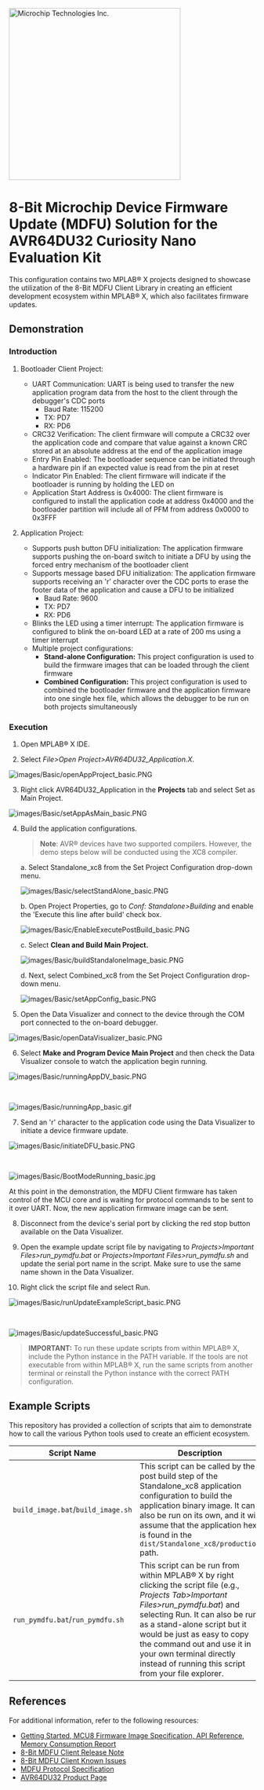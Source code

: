 <!-- <a href="https://www.microchip.com"><img src="../images/microchip.png" alt="Microchip" width=20% /></a> -->

<a target="_blank" href="https://www.microchip.com/" id="top-of-page">
   <picture>
      <source media="(prefers-color-scheme: light)" srcset="images/mchp_logo_light.png" width="350">
      <source media="(prefers-color-scheme: dark)" srcset="images/mchp_logo_dark.png" width="350">
      <img alt="Microchip Technologies Inc." src="https://www.microchip.com/content/experience-fragments/mchp/en_us/site/header/master/_jcr_content/root/responsivegrid/header/logo.coreimg.100.300.png/1605828081463/microchip.png">
   </picture>
</a>

# 8-Bit Microchip Device Firmware Update (MDFU) Solution for the AVR64DU32 Curiosity Nano Evaluation Kit

This configuration contains two MPLAB® X projects designed to showcase the utilization of the 8-Bit MDFU Client Library in creating an efficient development ecosystem within MPLAB® X, which also facilitates firmware updates.

## Demonstration

### Introduction

1. Bootloader Client Project:
    - UART Communication: UART is being used to transfer the new application program data from the host to the client through the debugger's CDC ports
        - Baud Rate: 115200
        - TX: PD7
        - RX: PD6
    - CRC32 Verification: The client firmware will compute a CRC32 over the application code and compare that value against a known CRC stored at an absolute address at the end of the application image
    - Entry Pin Enabled: The bootloader sequence can be initiated through a hardware pin if an expected value is read from the pin at reset
    - Indicator Pin Enabled: The client firmware will indicate if the bootloader is running by holding the LED on
    - Application Start Address is 0x4000: The client firmware is configured to install the application code at address 0x4000 and the bootloader partition will include all of PFM from address 0x0000 to 0x3FFF

2. Application Project:
    - Supports push button DFU initialization: The application firmware supports pushing the on-board switch to initiate a DFU by using the forced entry mechanism of the bootloader client
    - Supports message based DFU initialization: The application firmware supports receiving an 'r' character over the CDC ports to erase the footer data of the application and cause a DFU to be initialized
        - Baud Rate: 9600
        - TX: PD7
        - RX: PD6
    - Blinks the LED using a timer interrupt: The application firmware is configured to blink the on-board LED at a rate of 200 ms using a timer interrupt
    - Multiple project configurations: 
        - **Stand-alone Configuration:** This project configuration is used to build the firmware images that can be loaded through the client firmware
        - **Combined Configuration:** This project configuration is used to combined the bootloader firmware and the application firmware into one single hex file, which allows the debugger to be run on both projects simultaneously

### Execution

1. Open MPLAB&reg; X IDE.

2. Select *File>Open Project>AVR64DU32_Application.X*.

![images/Basic/openAppProject_basic.PNG](images/Basic/openAppProject_basic.PNG)

3. Right click AVR64DU32_Application in the **Projects** tab and select Set as Main Project.

![images/Basic/setAppAsMain_basic.PNG](images/Basic/setAppAsMain_basic.PNG)

4. Build the application configurations. 

    > **Note**: AVR® devices have two supported compilers. However, the demo steps below will be conducted using the XC8 compiler.
    
    a. Select Standalone_xc8 from the Set Project Configuration drop-down menu.

    ![images/Basic/selectStandAlone_basic.PNG](images/Basic/selectStandAlone_basic.PNG)

    b. Open Project Properties, go to *Conf: Standalone>Building* and enable the 'Execute this line after build' check box.

    ![images/Basic/EnableExecutePostBuild_basic.PNG](images/Basic/EnableExecutePostBuild_basic.PNG)
    
    c. Select **Clean and Build Main Project.**

    ![images/Basic/buildStandaloneImage_basic.PNG](images/Basic/buildStandaloneImage_basic.PNG)
    
    d. Next, select Combined_xc8 from the Set Project Configuration drop-down menu.

    ![images/Basic/setAppConfig_basic.PNG](images/Basic/setAppConfig_basic.PNG)

5. Open the Data Visualizer and connect to the device through the COM port connected to the on-board debugger.

![images/Basic/openDataVisualizer_basic.PNG](images/Basic/openDataVisualizer_basic.PNG)

6. Select **Make and Program Device Main Project** and then check the Data Visualizer console to watch the application begin running.

![images/Basic/runningAppDV_basic.PNG](images/Basic/runningAppDV_basic.PNG)

<br/>

![images/Basic/runningApp_basic.gif](images/Basic/runningApp_basic.gif)

7. Send an 'r' character to the application code using the Data Visualizer to initiate a device firmware update.

![images/Basic/initiateDFU_basic.PNG](images/Basic/initiateDFU_basic.PNG)

<br/>

![images/Basic/BootModeRunning_basic.jpg](images/Basic/BootModeRunning_basic.jpg)

At this point in the demonstration, the MDFU Client firmware has taken control of the MCU core and is waiting for protocol commands to be sent to it over UART. Now, the new application firmware image can be sent.

8. Disconnect from the device's serial port by clicking the red stop button available on the Data Visualizer.

9. Open the example update script file by navigating to *Projects>Important Files>run_pymdfu.bat* or *Projects>Important Files>run_pymdfu.sh* and update the serial port name in the script. Make sure to use the same name shown in the Data Visualizer.

10. Right click the script file and select Run.

![images/Basic/runUpdateExampleScript_basic.PNG](images/Basic/runUpdateExampleScript_basic.PNG)

<br/>

![images/Basic/updateSuccessful_basic.PNG](images/Basic/updateSuccessful_basic.PNG)

> **IMPORTANT:** To run these update scripts from within MPLAB&reg; X, include the Python instance in the PATH variable. If the tools are not executable from within MPLAB&reg; X, run the same scripts from another terminal or reinstall the Python instance with the correct PATH configuration.

## Example Scripts

This repository has provided a collection of scripts that aim to demonstrate how to call the various Python tools used to create an efficient ecosystem.

|Script Name |Description |
|--- |--- |
| `build_image.bat`/`build_image.sh` |This script can be called by the post build step of the Standalone_xc8 application configuration to build the application binary image. It can also be run on its own, and it will assume that the application hex is found in the `dist/Standalone_xc8/production` path. |
| `run_pymdfu.bat`/`run_pymdfu.sh` |This script can be run from within MPLAB&reg; X by right clicking the script file (e.g., *Projects Tab>Important Files>run_pymdfu.bat*) and selecting Run. It can also be run as a stand-alone script but it would be just as easy to copy the command out and use it in your own terminal directly instead of running this script from your file explorer.|

## References

For additional information, refer to the following resources:

- [Getting Started, MCU8 Firmware Image Specification, API Reference, Memory Consumption Report](https://onlinedocs.microchip.com/v2/keyword-lookup?keyword=8BIT_MDFU_CLIENT&version=latest&redirect=true)
- [8-Bit MDFU Client Release Note](https://onlinedocs.microchip.com/v2/keyword-lookup?keyword=MCC.MELODY.MDFU-CLIENT-8BIT.RELEASENOTES&version=latest&redirect=true)
- [8-Bit MDFU Client Known Issues](https://onlinedocs.microchip.com/v2/keyword-lookup?keyword=KNOWN_ISSUES_8BIT_MDFU_CLIENT&version=latest&redirect=true)
- [MDFU Protocol Specification](https://ww1.microchip.com/downloads/aemDocuments/documents/DEV/ProductDocuments/SupportingCollateral/Microchip-Device-Firmware-Update-MDFU-Protocol-DS50003743.pdf)
- [AVR64DU32 Product Page](https://www.microchip.com/en-us/product/avr64du32)